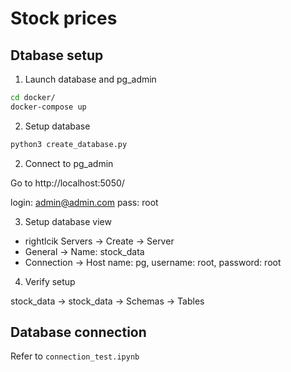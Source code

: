 # Stock prices 

## Dtabase setup

1. Launch database and pg_admin

```bash
cd docker/
docker-compose up
```

2. Setup database

```bash
python3 create_database.py
```

2. Connect to pg_admin

Go to http://localhost:5050/

login: admin@admin.com
pass: root

3. Setup database view

- rightlcik Servers -> Create -> Server
- General -> Name: stock_data
- Connection -> Host name: pg, username: root, password: root

4. Verify setup

stock_data -> stock_data -> Schemas -> Tables

## Database connection

Refer to `connection_test.ipynb`
